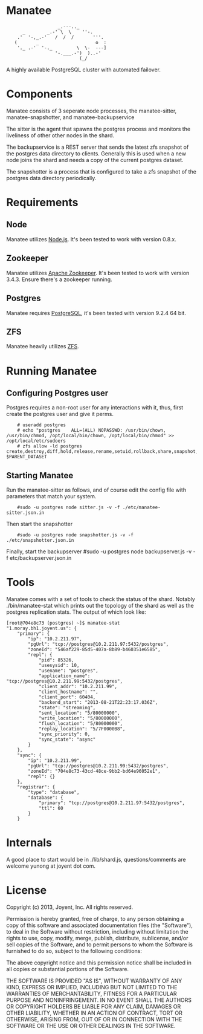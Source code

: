 # Manatee
                       _.---.._
          _        _.-' \  \    ''-.
        .'  '-,_.-'   /  /  /       '''.
       (       _                     o  :
        '._ .-'  '-._         \  \-  ---]
                      '-.___.-')  )..-'
                               (_/

A highly available PostgreSQL cluster with automated failover.

# Components
Manatee consists of 3 seperate node processes, the manatee-sitter,
manatee-snapshotter, and manatee-backupservice

The sitter is the agent that spawns the postgres process and monitors the
liveliness of other other nodes in the shard.

The backupservice is a REST server that sends the latest zfs snapshot of the
postgres data directory to clients. Generally this is used when a new node
joins the shard and needs a copy of the current postgres dataset.

The snapshotter is a process that is configured to take a zfs snapshot of the
postgres data directory periodically.

# Requirements
## Node
Manatee utilizes [Node.js](http://nodejs.org). It's been tested to work with
version 0.8.x.

## Zookeeper
Manatee utilizes [Apache Zookeeper](http://zookeeper.apache.org/). It's been
tested to work with version 3.4.3. Ensure there's a zookeeper running.

## Postgres
Manatee requires [PostgreSQL](http://www.postgresql.org/), it's been tested
with version 9.2.4 64 bit.

## ZFS
Manatee heavily utilizes [ZFS](http://wiki.illumos.org/display/illumos/ZFS).

# Running Manatee
## Configuring Postgres user
Postgres requires a non-root user for any interactions with it, thus, first
create the postgres user and give it perms.

        # useradd postgres
        # echo "postgres    ALL=(ALL) NOPASSWD: /usr/bin/chown, /usr/bin/chmod, /opt/local/bin/chown, /opt/local/bin/chmod" >> /opt/local/etc/sudoers
        # zfs allow -ld postgres create,destroy,diff,hold,release,rename,setuid,rollback,share,snapshot,mount,promote,send,receive,clone,mountpoint,canmount $PARENT_DATASET

## Starting Manatee
Run the manatee-sitter as follows, and of course edit the config file with parameters that match your system.

        #sudo -u postgres node sitter.js -v -f ./etc/manatee-sitter.json.in

Then start the snapshotter

        #sudo -u postgres node snapshotter.js -v -f ./etc/snapshotter.json.in

Finally, start the backupserver
        #sudo -u postgres node backupserver.js -v -f etc/backupserver.json.in

# Tools
Manatee comes with a set of tools to check the status of the shard. Notably
./bin/manatee-stat which prints out the topology of the shard as well as the
postgres replication stats. The output of which look like:

    [root@704e8c73 (postgres) ~]$ manatee-stat
    "1.moray.bh1.joyent.us": {
        "primary": {
            "ip": "10.2.211.97",
            "pgUrl": "tcp://postgres@10.2.211.97:5432/postgres",
            "zoneId": "546af229-85d5-407a-8b89-b460351e6585",
            "repl": {
                "pid": 85326,
                "usesysid": 10,
                "usename": "postgres",
                "application_name": "tcp://postgres@10.2.211.99:5432/postgres",
                "client_addr": "10.2.211.99",
                "client_hostname": "",
                "client_port": 60404,
                "backend_start": "2013-08-21T22:23:17.036Z",
                "state": "streaming",
                "sent_location": "5/80000000",
                "write_location": "5/80000000",
                "flush_location": "5/80000000",
                "replay_location": "5/7F0000B8",
                "sync_priority": 0,
                "sync_state": "async"
            }
        },
        "sync": {
            "ip": "10.2.211.99",
            "pgUrl": "tcp://postgres@10.2.211.99:5432/postgres",
            "zoneId": "704e8c73-43cd-48ce-9bb2-bd64e96052e1",
            "repl": {}
        },
        "registrar": {
            "type": "database",
            "database": {
                "primary": "tcp://postgres@10.2.211.97:5432/postgres",
                "ttl": 60
            }
        }

# Internals
A good place to start would be in ./lib/shard.js, questions/comments are
welcome yunong at joyent dot com.

# License
Copyright (c) 2013, Joyent, Inc. All rights reserved.

Permission is hereby granted, free of charge, to any person obtaining a copy of
this software and associated documentation files (the "Software"), to deal in
the Software without restriction, including without limitation the rights to
use, copy, modify, merge, publish, distribute, sublicense, and/or sell copies
of the Software, and to permit persons to whom the Software is furnished to do
so, subject to the following conditions:

The above copyright notice and this permission notice shall be included in all
copies or substantial portions of the Software.

THE SOFTWARE IS PROVIDED "AS IS", WITHOUT WARRANTY OF ANY KIND, EXPRESS OR
IMPLIED, INCLUDING BUT NOT LIMITED TO THE WARRANTIES OF MERCHANTABILITY,
FITNESS FOR A PARTICULAR PURPOSE AND NONINFRINGEMENT. IN NO EVENT SHALL THE
AUTHORS OR COPYRIGHT HOLDERS BE LIABLE FOR ANY CLAIM, DAMAGES OR OTHER
LIABILITY, WHETHER IN AN ACTION OF CONTRACT, TORT OR OTHERWISE, ARISING FROM,
OUT OF OR IN CONNECTION WITH THE SOFTWARE OR THE USE OR OTHER DEALINGS IN THE
SOFTWARE.
